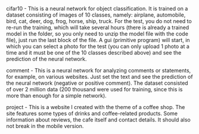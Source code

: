 cifar10 - This is a neural network for object classification. It is trained on a dataset consisting of images of 10 classes, namely: airplane, automobile, bird, cat, deer, dog, frog, horse, ship, truck. For the test, you do not need to re-run the training, which will take several hours (there is already a trained model in the folder, so you only need to unzip the model file with the code file), just run the last block of the file. A gui (primitive program) will start, in which you can select a photo for the test (you can only upload 1 photo at a time and it must be one of the 10 classes described above) and see the prediction of the neural network.

comment - This is a neural network for analyzing comments or statements, for example, on various websites. Just set the text and see the prediction of the neural network (negative or positive comment). The dataset consisted of over 2 million data (200 thousand were used for training, since this is more than enough for a simple network).

project - This is a website I created with the theme of a coffee shop. The site features some types of drinks and coffee-related products. Some information about reviews, the cafe itself and contact details. It should also not break in the mobile version.
